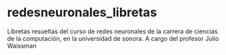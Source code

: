 # redesneuronales_libretas
Libretas resueltas del curso de redes neuronales de la carrera de ciencias de la computación, en la universidad de sonora. A cargo del profesor Julio Waissman
